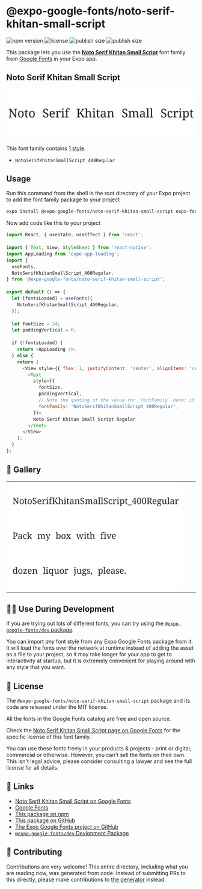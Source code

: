 # @expo-google-fonts/noto-serif-khitan-small-script

![npm version](https://flat.badgen.net/npm/v/@expo-google-fonts/noto-serif-khitan-small-script)
![license](https://flat.badgen.net/github/license/expo/google-fonts)
![publish size](https://flat.badgen.net/packagephobia/install/@expo-google-fonts/noto-serif-khitan-small-script)
![publish size](https://flat.badgen.net/packagephobia/publish/@expo-google-fonts/noto-serif-khitan-small-script)

This package lets you use the [**Noto Serif Khitan Small Script**](https://fonts.google.com/specimen/Noto+Serif+Khitan+Small+Script) font family from [Google Fonts](https://fonts.google.com/) in your Expo app.

## Noto Serif Khitan Small Script

![Noto Serif Khitan Small Script](./font-family.png)

This font family contains [1 style](#-gallery).

- `NotoSerifKhitanSmallScript_400Regular`

## Usage

Run this command from the shell in the root directory of your Expo project to add the font family package to your project
```sh
expo install @expo-google-fonts/noto-serif-khitan-small-script expo-font expo-app-loading
```

Now add code like this to your project
```js
import React, { useState, useEffect } from 'react';

import { Text, View, StyleSheet } from 'react-native';
import AppLoading from 'expo-app-loading';
import {
  useFonts,
  NotoSerifKhitanSmallScript_400Regular,
} from '@expo-google-fonts/noto-serif-khitan-small-script';

export default () => {
  let [fontsLoaded] = useFonts({
    NotoSerifKhitanSmallScript_400Regular,
  });

  let fontSize = 24;
  let paddingVertical = 6;

  if (!fontsLoaded) {
    return <AppLoading />;
  } else {
    return (
      <View style={{ flex: 1, justifyContent: 'center', alignItems: 'center' }}>
        <Text
          style={{
            fontSize,
            paddingVertical,
            // Note the quoting of the value for `fontFamily` here; it expects a string!
            fontFamily: 'NotoSerifKhitanSmallScript_400Regular',
          }}>
          Noto Serif Khitan Small Script Regular
        </Text>
      </View>
    );
  }
};

```

## 🔡 Gallery


||||
|-|-|-|
|![NotoSerifKhitanSmallScript_400Regular](./NotoSerifKhitanSmallScript_400Regular.ttf.png)||||


## 👩‍💻 Use During Development

If you are trying out lots of different fonts, you can try using the [`@expo-google-fonts/dev` package](https://github.com/expo/google-fonts/tree/master/font-packages/dev#readme).

You can import *any* font style from any Expo Google Fonts package from it. It will load the fonts
over the network at runtime instead of adding the asset as a file to your project, so it may take longer
for your app to get to interactivity at startup, but it is extremely convenient
for playing around with any style that you want.

## 📖 License

The `@expo-google-fonts/noto-serif-khitan-small-script` package and its code are released under the MIT license.

All the fonts in the Google Fonts catalog are free and open source.

Check the [Noto Serif Khitan Small Script page on Google Fonts](https://fonts.google.com/specimen/Noto+Serif+Khitan+Small+Script) for the specific license of this font family.

You can use these fonts freely in your products & projects - print or digital, commercial or otherwise. However, you can't sell the fonts on their own. This isn't legal advice, please consider consulting a lawyer and see the full license for all details.

## 🔗 Links

- [Noto Serif Khitan Small Script on Google Fonts](https://fonts.google.com/specimen/Noto+Serif+Khitan+Small+Script)
- [Google Fonts](https://fonts.google.com/)
- [This package on npm](https://www.npmjs.com/package/@expo-google-fonts/noto-serif-khitan-small-script)
- [This package on GitHub](https://github.com/expo/google-fonts/tree/master/font-packages/noto-serif-khitan-small-script)
- [The Expo Google Fonts project on GitHub](https://github.com/expo/google-fonts)
- [`@expo-google-fonts/dev` Devlopment Package](https://github.com/expo/google-fonts/tree/master/font-packages/dev)

## 🤝 Contributing

Contributions are very welcome! This entire directory, including what you are reading now, was generated from code. Instead of submitting PRs to this directly, please make contributions to [the generator](https://github.com/expo/google-fonts/tree/master/packages/generator) instead.

